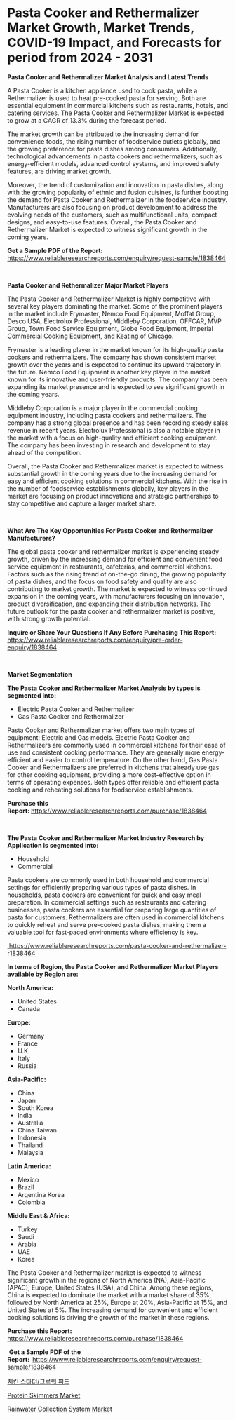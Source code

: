 <p><h1>Pasta Cooker and Rethermalizer Market Growth, Market Trends, COVID-19 Impact, and Forecasts for period from 2024 - 2031</h1></p><p><strong>Pasta Cooker and Rethermalizer Market Analysis and Latest Trends</strong></p>
<p><p>A Pasta Cooker is a kitchen appliance used to cook pasta, while a Rethermalizer is used to heat pre-cooked pasta for serving. Both are essential equipment in commercial kitchens such as restaurants, hotels, and catering services. The Pasta Cooker and Rethermalizer Market is expected to grow at a CAGR of 13.3% during the forecast period.</p><p>The market growth can be attributed to the increasing demand for convenience foods, the rising number of foodservice outlets globally, and the growing preference for pasta dishes among consumers. Additionally, technological advancements in pasta cookers and rethermalizers, such as energy-efficient models, advanced control systems, and improved safety features, are driving market growth.</p><p>Moreover, the trend of customization and innovation in pasta dishes, along with the growing popularity of ethnic and fusion cuisines, is further boosting the demand for Pasta Cooker and Rethermalizer in the foodservice industry. Manufacturers are also focusing on product development to address the evolving needs of the customers, such as multifunctional units, compact designs, and easy-to-use features. Overall, the Pasta Cooker and Rethermalizer Market is expected to witness significant growth in the coming years.</p></p>
<p><strong>Get a Sample PDF of the Report:&nbsp;</strong> <a href="https://www.reliableresearchreports.com/enquiry/request-sample/1838464">https://www.reliableresearchreports.com/enquiry/request-sample/1838464</a></p>
<p>&nbsp;</p>
<p><strong>Pasta Cooker and Rethermalizer Major Market Players</strong></p>
<p><p>The Pasta Cooker and Rethermalizer Market is highly competitive with several key players dominating the market. Some of the prominent players in the market include Frymaster, Nemco Food Equipment, Moffat Group, Desco USA, Electrolux Professional, Middleby Corporation, OFFCAR, MVP Group, Town Food Service Equipment, Globe Food Equipment, Imperial Commercial Cooking Equipment, and Keating of Chicago.</p><p>Frymaster is a leading player in the market known for its high-quality pasta cookers and rethermalizers. The company has shown consistent market growth over the years and is expected to continue its upward trajectory in the future. Nemco Food Equipment is another key player in the market known for its innovative and user-friendly products. The company has been expanding its market presence and is expected to see significant growth in the coming years.</p><p>Middleby Corporation is a major player in the commercial cooking equipment industry, including pasta cookers and rethermalizers. The company has a strong global presence and has been recording steady sales revenue in recent years. Electrolux Professional is also a notable player in the market with a focus on high-quality and efficient cooking equipment. The company has been investing in research and development to stay ahead of the competition.</p><p>Overall, the Pasta Cooker and Rethermalizer market is expected to witness substantial growth in the coming years due to the increasing demand for easy and efficient cooking solutions in commercial kitchens. With the rise in the number of foodservice establishments globally, key players in the market are focusing on product innovations and strategic partnerships to stay competitive and capture a larger market share.</p></p>
<p>&nbsp;</p>
<p><strong>What Are The Key Opportunities For Pasta Cooker and Rethermalizer Manufacturers?</strong></p>
<p><p>The global pasta cooker and rethermalizer market is experiencing steady growth, driven by the increasing demand for efficient and convenient food service equipment in restaurants, cafeterias, and commercial kitchens. Factors such as the rising trend of on-the-go dining, the growing popularity of pasta dishes, and the focus on food safety and quality are also contributing to market growth. The market is expected to witness continued expansion in the coming years, with manufacturers focusing on innovation, product diversification, and expanding their distribution networks. The future outlook for the pasta cooker and rethermalizer market is positive, with strong growth potential.</p></p>
<p><strong>Inquire or Share Your Questions If Any Before Purchasing This Report:</strong> <a href="https://www.reliableresearchreports.com/enquiry/pre-order-enquiry/1838464">https://www.reliableresearchreports.com/enquiry/pre-order-enquiry/1838464</a></p>
<p>&nbsp;</p>
<p><strong>Market Segmentation</strong></p>
<p><strong>The Pasta Cooker and Rethermalizer Market Analysis by types is segmented into:</strong></p>
<p><ul><li>Electric Pasta Cooker and Rethermalizer</li><li>Gas Pasta Cooker and Rethermalizer</li></ul></p>
<p><p>Pasta Cooker and Rethermalizer market offers two main types of equipment: Electric and Gas models. Electric Pasta Cooker and Rethermalizers are commonly used in commercial kitchens for their ease of use and consistent cooking performance. They are generally more energy-efficient and easier to control temperature. On the other hand, Gas Pasta Cooker and Rethermalizers are preferred in kitchens that already use gas for other cooking equipment, providing a more cost-effective option in terms of operating expenses. Both types offer reliable and efficient pasta cooking and reheating solutions for foodservice establishments.</p></p>
<p><strong>Purchase this Report:&nbsp;</strong><a href="https://www.reliableresearchreports.com/purchase/1838464">https://www.reliableresearchreports.com/purchase/1838464</a></p>
<p>&nbsp;</p>
<p><strong>The Pasta Cooker and Rethermalizer Market Industry Research by Application is segmented into:</strong></p>
<p><ul><li>Household</li><li>Commercial</li></ul></p>
<p><p>Pasta cookers are commonly used in both household and commercial settings for efficiently preparing various types of pasta dishes. In households, pasta cookers are convenient for quick and easy meal preparation. In commercial settings such as restaurants and catering businesses, pasta cookers are essential for preparing large quantities of pasta for customers. Rethermalizers are often used in commercial kitchens to quickly reheat and serve pre-cooked pasta dishes, making them a valuable tool for fast-paced environments where efficiency is key.</p></p>
<p><a href="https://www.reliableresearchreports.com/pasta-cooker-and-rethermalizer-r1838464">&nbsp;https://www.reliableresearchreports.com/pasta-cooker-and-rethermalizer-r1838464</a></p>
<p><strong>In terms of Region, the Pasta Cooker and Rethermalizer Market Players available by Region are:</strong></p>
<p>
    <p> <strong> North America: </strong>
        <ul>
            <li>United States</li>
            <li>Canada</li>
        </ul>
        </p> 
    <p> <strong> Europe: </strong>
        <ul>
            <li>Germany</li>
            <li>France</li>
            <li>U.K.</li>
            <li>Italy</li>
            <li>Russia</li>
        </ul>
        </p> 
    <p> <strong> Asia-Pacific: </strong>
        <ul>
            <li>China</li>
            <li>Japan</li>
            <li>South Korea</li>
            <li>India</li>
            <li>Australia</li>
            <li>China Taiwan</li>
            <li>Indonesia</li>
            <li>Thailand</li>
            <li>Malaysia</li>
        </ul>
        </p> 
    <p> <strong> Latin America: </strong>
        <ul>
            <li>Mexico</li>
            <li>Brazil</li>
            <li>Argentina Korea</li>
            <li>Colombia</li>
        </ul>
        </p> 
    <p> <strong> Middle East & Africa: </strong>
        <ul>
            <li>Turkey</li>
            <li>Saudi</li>
            <li>Arabia</li>
            <li>UAE</li>
            <li>Korea</li>
        </ul>
    </p>
    </p>
<p><p>The Pasta Cooker and Rethermalizer market is expected to witness significant growth in the regions of North America (NA), Asia-Pacific (APAC), Europe, United States (USA), and China. Among these regions, China is expected to dominate the market with a market share of 35%, followed by North America at 25%, Europe at 20%, Asia-Pacific at 15%, and United States at 5%. The increasing demand for convenient and efficient cooking solutions is driving the growth of the market in these regions.</p></p>
<p><strong>Purchase this Report: </strong><a href="https://www.reliableresearchreports.com/purchase/1838464">https://www.reliableresearchreports.com/purchase/1838464</a></p>
<p>&nbsp;<strong>Get a Sample PDF of the Report:&nbsp;&nbsp;</strong><a href="https://www.reliableresearchreports.com/enquiry/request-sample/1838464">https://www.reliableresearchreports.com/enquiry/request-sample/1838464</a></p>
<p><strong></strong></p>
<p><p><a href="https://github.com/khytkeqagplkzqvh/Market-Research-Report-List-2/blob/main/5317731176292.md">치킨 스타터/그로워 피드</a></p><p><a href="https://github.com/elizabethdagraca/Market-Research-Report-List-4/blob/main/protein-skimmers-market.md">Protein Skimmers Market</a></p><p><a href="https://github.com/mbisetmhermsr/Market-Research-Report-List-3/blob/main/rainwater-collection-system-market.md">Rainwater Collection System Market</a></p></p>